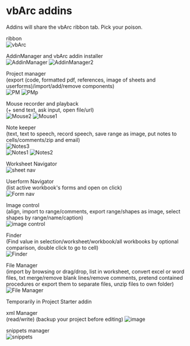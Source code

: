 # vbArc addins
 Addins will share the vbArc ribbon tab. Pick your poison.  

ribbon  
![vbArc](https://user-images.githubusercontent.com/62287665/163346390-0805beb5-4458-4116-b5d0-fa30cab2ae83.jpg)

AddinManager and vbArc addin installer  
![AddinManager](https://user-images.githubusercontent.com/62287665/169478716-d9233f48-a72b-4b41-a713-d975a5a8610f.jpg)
![AddinManager2](https://user-images.githubusercontent.com/62287665/169478732-9acab543-f1ef-4726-b0b5-f66772db2a3d.jpg)

Project manager  
(export (code, formatted pdf, references, image of sheets and userforms)/import/add/remove components)  
![PM](https://user-images.githubusercontent.com/62287665/169476907-94177d9d-3097-4a1e-859f-b0118850d964.jpg)
![PMp](https://user-images.githubusercontent.com/62287665/169476923-151d0f82-df65-47f4-8252-b953e1557ff5.jpg)

Mouse recorder and playback  
(+ send text, ask input, open file/url)  
![Mouse2](https://user-images.githubusercontent.com/62287665/169477473-406db33c-87f2-4d95-9b4c-250d5b36b9a7.jpg)
![Mouse1](https://user-images.githubusercontent.com/62287665/169477456-a146d2c8-6166-484a-87ca-509e7eb9a5ee.jpg)

Note keeper  
(text, text to speech, record speech, save range as image, put notes to cells/comments/zip and email)  
![Notes3](https://user-images.githubusercontent.com/62287665/169477760-17e20bb8-2563-48f8-af09-4db72ad1725b.jpg)  
![Notes1](https://user-images.githubusercontent.com/62287665/169477738-3126c9a8-3e47-490e-9d96-97e94bec74ae.jpg)
![Notes2](https://user-images.githubusercontent.com/62287665/169477751-a2930e56-6d26-4546-bbbd-6386682db36a.jpg)

Worksheet Navigator  
![sheet nav](https://user-images.githubusercontent.com/62287665/169478143-ecd04276-5525-43a2-b96e-f9fbf383b778.jpg)

Userform Navigator  
(list active workbook's forms and open on click)  
![Form nav](https://user-images.githubusercontent.com/62287665/169478287-3200deff-3794-46e9-811f-466996f3dac3.jpg)

Image control  
(align, import to range/comments, export range/shapes as image, select shapes by range/name/caption)  
![image control](https://user-images.githubusercontent.com/62287665/169479635-a9f62b24-45fa-477a-89da-ef832d202156.jpg)

Finder  
(Find value in selection/worksheet/workbook/all workbooks by optional comparison, double click to go to cell)  
![Finder](https://user-images.githubusercontent.com/62287665/169479951-31fc47db-93e9-4a8d-a831-83c3cf3f3b82.jpg)

File Manager  
(import by browsing or drag/drop, list in worksheet, convert excel or word files, txt merge/remove blank lines/remove comments, pretend contained procedures or export them to separate files, unzip files to own folder)  
![File Manager](https://user-images.githubusercontent.com/62287665/169480403-76719235-ca01-4f24-ad22-dd33b8b1feff.jpg)

  
  
Temporarily in Project Starter addin  
  
xml Manager  
(read/write)  (backup your project before editing)
![image](https://user-images.githubusercontent.com/62287665/169486883-50d0bedb-9107-40c2-b74c-1b0769c6ea9b.png)  
  
snippets manager  
![snippets](https://user-images.githubusercontent.com/62287665/169487625-e72bfb67-30bf-4ed0-886f-215599a13d8d.jpg)  
  


